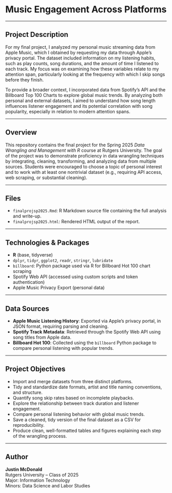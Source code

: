 <h1> Music Engagement Across Platforms </h1>

<hr>

<h2>Project Description</h2>
<p>
For my final project, I analyzed my personal music streaming data from Apple Music, which I obtained by requesting my data through Apple’s privacy portal. The dataset included information on my listening habits, such as play counts, song durations, and the amount of time I listened to each track. My focus was on examining how these variables relate to my attention span, particularly looking at the frequency with which I skip songs before they finish.
</p>
<p>
To provide a broader context, I incorporated data from Spotify’s API and the Billboard Top 100 Charts to explore global music trends. By analyzing both personal and external datasets, I aimed to understand how song length influences listener engagement and its potential correlation with song popularity, especially in relation to modern attention spans.
</p>

<hr>

<h2>Overview</h2>
<p>
This repository contains the final project for the Spring 2025 <em>Data Wrangling and Management with R</em> course at Rutgers University. The goal of the project was to demonstrate proficiency in data wrangling techniques by integrating, cleaning, transforming, and analyzing data from multiple sources. Students were encouraged to choose a topic of personal interest and to work with at least one nontrivial dataset (e.g., requiring API access, web scraping, or substantial cleaning).
</p>

<hr>

<h2>Files</h2>
<ul>
  <li><code>finalprojsp2025.Rmd</code>: R Markdown source file containing the full analysis and write-up.</li>
  <li><code>finalprojsp2025.html</code>: Rendered HTML output of the report.</li>
</ul>

<hr>

<h2>Technologies & Packages</h2>
<ul>
  <li><strong>R</strong> (base, tidyverse)</li>
  <li><code>dplyr</code>, <code>tidyr</code>, <code>ggplot2</code>, <code>readr</code>, <code>stringr</code>, <code>lubridate</code></li>
  <li><code>billboard</code>: Python package used via R for Billboard Hot 100 chart scraping</li>
  <li>Spotify Web API (accessed using custom scripts and token authentication)</li>
  <li>Apple Music Privacy Export (personal data)</li>
</ul>

<hr>

<h2>Data Sources</h2>
<ul>
  <li><strong>Apple Music Listening History</strong>: Exported via Apple’s privacy portal, in JSON format, requiring parsing and cleaning.</li>
  <li><strong>Spotify Track Metadata</strong>: Retrieved through the Spotify Web API using song titles from Apple data.</li>
  <li><strong>Billboard Hot 100</strong>: Collected using the <code>billboard</code> Python package to compare personal listening with popular trends.</li>
</ul>

<hr>

<h2>Project Objectives</h2>
<ul>
  <li>Import and merge datasets from three distinct platforms.</li>
  <li>Tidy and standardize date formats, artist and title naming conventions, and structure.</li>
  <li>Quantify song skip rates based on incomplete playbacks.</li>
  <li>Explore the relationship between track duration and listener engagement.</li>
  <li>Compare personal listening behavior with global music trends.</li>
  <li>Save a cleaned, tidy version of the final dataset as a CSV for reproducibility.</li>
  <li>Produce clean, well-formatted tables and figures explaining each step of the wrangling process.</li>
</ul>

<hr>

<h2>Author</h2>
<p>
<strong>Justin McDonald</strong><br>
Rutgers University – Class of 2025<br>
Major: Information Technology<br>
Minors: Data Science and Labor Studies
</p>
